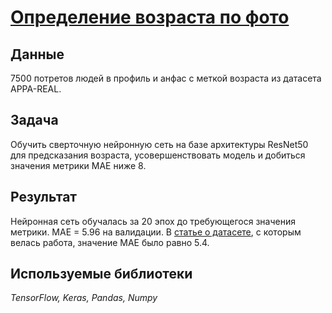 # [Определение возраста по фото](CV_project.ipynb)

## Данные 

7500 потретов людей в профиль и анфас с меткой возраста из датасета APPA-REAL.

## Задача

Обучить сверточную нейронную сеть на базе архитектуры ResNet50 для предсказания возраста, усовершенствовать модель и добиться значения метрики MAE ниже 8.

## Результат

Нейронная сеть обучалась за 20 эпох до требующегося значения метрики. MAE = 5.96 на валидации. В [статье о датасете](http://people.ee.ethz.ch/~timofter/publications/Agustsson-FG-2017.pdf), с которым велась работа, значение MAE было равно 5.4.

## Используемые библиотеки
*TensorFlow, Keras, Pandas, Numpy*
